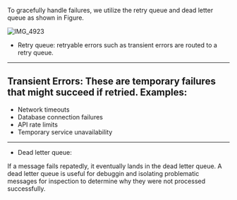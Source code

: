 To gracefully handle failures, we utilize the retry queue and dead letter queue as shown in Figure.

![IMG_4923](https://github.com/user-attachments/assets/1975a2bd-5703-4a61-8e2c-ed3ae0e8185f)

* Retry queue: retryable errors such as transient errors are routed to a retry queue.

<hr />

## Transient Errors: These are temporary failures that might succeed if retried. Examples:

* Network timeouts
* Database connection failures
* API rate limits
* Temporary service unavailability

<hr />

* Dead letter queue:

If a message fails repatedly, it eventually lands in the dead letter queue. A dead letter queue is useful for debuggin and isolating problematic messages for inspection to determine why they were not processed successfully.
